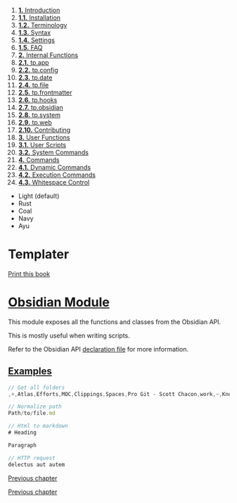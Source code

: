 1. [**1.** Introduction](Pro%20Git%20-%20Scott%20Chacon/Introduction.md)
1. [**1.1.** Installation](Atlas/tools/dev/Zellij/zellijdoc/installation.md)
2. [**1.2.** Terminology](terminology.md)
3. [**1.3.** Syntax](syntax.md)
4. [**1.4.** Settings](settings.md)
5. [**1.5.** FAQ](Atlas/tools/dev/Zellij/zellijdoc/faq.md)
3. [**2.** Internal Functions](Atlas/tools/obsidian/Templater/Templater%20doc/internal-functions/overview.md)
01. [**2.1.** tp.app](app-module.md)
02. [**2.2.** tp.config](config-module.md)
03. [**2.3.** tp.date](date-module.md)
04. [**2.4.** tp.file](file-module.md)
05. [**2.5.** tp.frontmatter](frontmatter-module.md)
06. [**2.6.** tp.hooks](hooks-module.md)
07. [**2.7.** tp.obsidian](obsidian-module.md)
08. [**2.8.** tp.system](system-module.md)
09. [**2.9.** tp.web](web-module.md)
10. [**2.10.** Contributing](contribute.md)
5. [**3.** User Functions](Atlas/tools/obsidian/Templater/Templater%20doc/user-functions/overview.md)
1. [**3.1.** User Scripts](script-user-functions.md)
2. [**3.2.** System Commands](system-user-functions.md)
7. [**4.** Commands](Atlas/tools/obsidian/Templater/Templater%20doc/commands/overview.md)
1. [**4.1.** Dynamic Commands](dynamic-command.md)
2. [**4.2.** Execution Commands](execution-command.md)
3. [**4.3.** Whitespace Control](whitespace-control.md)

- Light (default)
- Rust
- Coal
- Navy
- Ayu

# Templater

[Print this book](print.md)

# [Obsidian Module](obsidian-module.md)

This module exposes all the functions and classes from the Obsidian API.

This is mostly useful when writing scripts.

Refer to the Obsidian API [declaration file](https://github.com/obsidianmd/obsidian-api/blob/master/obsidian.d.ts) for more information.

## [Examples](obsidian-module.md)

```javascript
// Get all folders
,+,Atlas,Efforts,MOC,Clippings,Spaces,Pro Git - Scott Chacon,work,~,Knowledge,Active,Projects,dev,tasks,Physical Objects,Appendix A_ Git in Other Environments,Appendix B_ Embedding Git in your Applications,Appendix C_ Git Commands,Customizing Git,Getting Started,Git Basics,Git Branching,Git and Other Systems,Git on the Server,Distributed Git,images,% tmpl,Git Internals,x,GitHub,Git Tools,Projects,bugs,calls,docs,people and teams,tickets,notes,Articles,Education,How To's,Media,concepts,daily_notes,notes,tools,CSV Kit,Obsidian Tinkering,Vim Exploration,people,templates,archive,dev,tasksCalendar,work,general,obsidian,An Example Git-Enforced Policy,Git Attributes,Git Configuration,Git Hooks,Administration,Basic Snapshotting,Branching and Merging,Debugging,Email,External Systems,Getting and Creating Projects,Inspection and Comparison,Patching,Setup and Config,Sharing and Updating Projects,Git in PowerShell,Graphical Interfaces,Dulwich,JGit,Libgit2,go-git,Getting a Git Repository,Recording Changes to the Repository,About Version Control,First-Time Git Setup,Installing Git,What is Git_,Basic Branching and Merging,Branch Management,Branches in a Nutshell,Branching Workflows,Rebasing,Remote Branches,Getting Git on a Server,GitLab,The Protocols,Contributing to a Project,Distributed Workflows,Maintaining a Project,Git as a Client,Migrating to Git,pages,templater,Environment Variables,Git Objects,Git References,Maintenance and Data Recovery,The Refspec,Transfer Protocols,Account Setup and Configuration,Contributing to a Project,Maintaining a Project,Managing an organization,Scripting GitHub,Advanced Merging,Credential Storage,Debugging with Git,Interactive Staging,Revision Selection,Signing Your Work,Stashing and Cleaning,Submodules,Reset Demystified,Rewriting History,Searching,Backyard,LUQA,Media API,archive,1 on 1,CRM,SPRINT,TEAMS,pair programming,AVIV,_archive,SPIKE's,FEAT,archive,chores,AWS,CRM,concepts,backyard,how to,infra,fun,NOVA,LUNA,archive,Obsidian,archive,dev,How To,Obsidian,React,Shell,Typescript,experiments,development,web,writing,Make Tutorial,computer science,2024,archive,2025,ideas and thoughts,links,templater,Books,Film,archive,docs,discovery,questions,PM,dev,obsidian,Explore quick add plugin,Obsidian,nvim - nvim-tree,bugs,docs,howtos,Security issue - General file access, passerell,XSS - extranet,architecture,PLANNING,RETRO,DAILY,backyard,QSL listing feature,Transac Zones update ticket,Diabolocom API transition,Project creation from Lead,pics,GCP Connection,Infra,Portals,application,entities,tools,Alicea Course,React Router,documentation,articles,obsidian,Execute program {},Projects,resources,tasks,things,Agile,source,frontend,short notes 📒,oop,December,November,old,03-March,02-February,04-April,January,Fiction,dev,archive,dev,obsidian,PlantUML,Zellij,deployment,git,js,linux,nvim,php,shell,zsh,dataview,javascript,x,concepts,subs,archive,artifacts,docs,subs,❌,envs,Calls,User Types,docs,diagrams, etc.,subs,notes,DOM and Declarative...,Installation,attachements,notes,Everyday Typescript,Modern Javascript,Execute program,Typescript docs,TS and JS,ADT,patterns,Learning Typescript Book,Patterns of Enterprise,docs,plugins,KDE,react,zellijdoc,AWS connection,code,features,requirements,archive,Long-term solution,UI test solution,archive,diagrams,glossary or concept,Everyday Typescript Lessons,quizes...,small notes 📔,content,estima processing,Templater,Templater,FontAwesome,commands,css,fonts,imgs,internal-functions,user-functions,css,fonts,internal-modules

// Normalize path
Path/to/file.md

// Html to markdown
# Heading

Paragraph

// HTTP request
delectus aut autem

```

[Previous chapter](hooks-module.md)

[Previous chapter](hooks-module.md)

